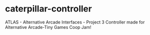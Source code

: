 # caterpillar-controller
 ATLAS - Alternative Arcade Interfaces - Project 3
 Controller made for Alternative Arcade-Tiny Games Coop Jam!
